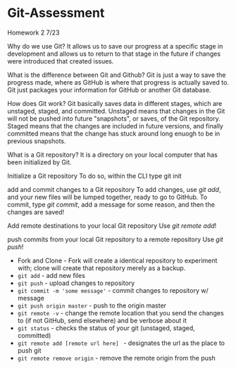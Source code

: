 # Git-Assessment
Homework 2 7/23

Why do we use Git?
It allows us to save our progress at a specific stage in development and allows us to return to that stage in the future if changes were introduced that created issues.

What is the difference between Git and Github?
Git is just a way to save the progress made, where as GitHub is where that progress is actually saved to. Git just packages your information for GitHub or another Git database.

How does Git work?
Git basically saves data in different stages, which are unstaged, staged, and committed. Unstaged means that changes in the Git will not be pushed into future "snapshots", or saves, of the Git repository. Staged means that the changes are included in future versions, and finally committed means that the change has stuck around long enuogh to be in previous snapshots.

What is a Git repository?
It is a directory on your local computer that has been initialized by Git.

Initialize a Git repository
To do so, within the CLI type
  git init <filename>

add and commit changes to a Git repository
To add changes, use *git add*, and your new files will be lumped together, ready to go to GitHub. To commit, type *git commit*, add a message for some reason, and then the changes are saved! 

Add remote destinations to your local Git repository
Use *git remote add*!

push commits from your local Git repository to a remote repository
Use *git push*!

- Fork and Clone - Fork will create a identical repository to experiment with; clone will create that repository merely as a backup.
- `git add` - add new files
- `git push` - upload changes to repository
- `git commit -m 'some message'` - commit changes to repository w/ message
- `git push origin master` - push to the origin master
- `git remote -v` - change the remote location that you send the changes to (if not GitHub, send elsewhere) and be verbose about it
- `git status` - checks the status of your git (unstaged, staged, committed)
- `git remote add [remote url here] ` - designates the url as the place to push git
- `git remote remove origin` - remove the remote origin from the push